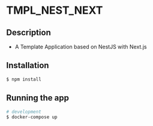 # TMPL_NEST_NEXT

## Description

- A Template Application based on NestJS with Next.js

## Installation

```bash
$ npm install
```

## Running the app

```bash
# development
$ docker-compose up

```
